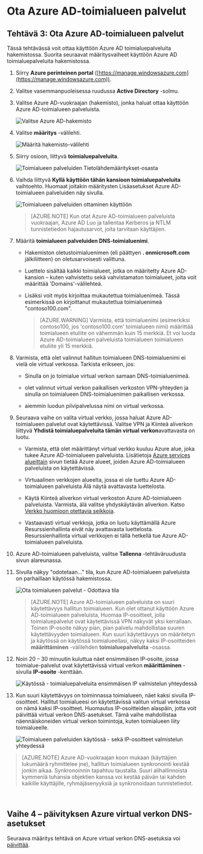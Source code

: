 <properties
    pageTitle="Azure AD-toimialueen palveluista: Ota Azure AD-toimialueen palvelut | Microsoft Azure"
    description="Azure Active Directory-toimialueen palveluiden käytön aloittaminen"
    services="active-directory-ds"
    documentationCenter=""
    authors="mahesh-unnikrishnan"
    manager="stevenpo"
    editor="curtand"/>

<tags
    ms.service="active-directory-ds"
    ms.workload="identity"
    ms.tgt_pltfrm="na"
    ms.devlang="na"
    ms.topic="get-started-article"
    ms.date="10/19/2016"
    ms.author="maheshu"/>

# <a name="enable-azure-ad-domain-services"></a>Ota Azure AD-toimialueen palvelut

## <a name="task-3-enable-azure-ad-domain-services"></a>Tehtävä 3: Ota Azure AD-toimialueen palvelut
Tässä tehtävässä voit ottaa käyttöön Azure AD toimialuepalveluita hakemistossa. Suorita seuraavat määritysvaiheet käyttöön Azure AD toimialuepalveluita hakemistossa.

1. Siirry **Azure perinteinen portal** ([https://manage.windowsazure.com](https://manage.windowsazure.com)).

2. Valitse vasemmanpuoleisessa ruudussa **Active Directory** -solmu.

3. Valitse Azure AD-vuokraajan (hakemisto), jonka haluat ottaa käyttöön Azure AD-toimialueen palveluista.

    ![Valitse Azure AD-hakemisto](./media/active-directory-domain-services-getting-started/select-aad-directory.png)

4. Valitse **määritys** -välilehti.

    ![Määritä hakemisto-välilehti](./media/active-directory-domain-services-getting-started/configure-tab.png)

5. Siirry osioon, liittyvä **toimialuepalveluita**.

    ![Toimialueen palveluiden Tietolähdemääritykset-osasta](./media/active-directory-domain-services-getting-started/domain-services-configuration.png)

6. Vaihda liittyvä **Kyllä** **käyttöön tähän kansioon toimialuepalveluita** vaihtoehto. Huomaat joitakin määritysten Lisäasetukset Azure AD-toimialueen palveluiden näy sivulla.

    ![Toimialueen palveluiden ottaminen käyttöön](./media/active-directory-domain-services-getting-started/enable-domain-services.png)

    > [AZURE.NOTE] Kun otat Azure AD-toimialueen palveluista vuokraajan, Azure AD Luo ja tallentaa Kerberos ja NTLM tunnistetiedon hajautusarvot, joita tarvitaan käyttäjien.

7. Määritä **toimialueen palveluiden DNS-toimialuenimi**.

   - Hakemiston oletustoimialuenimen (eli päättyen **. onmicrosoft.com** jälkiliitteen) on oletusarvoisesti valittuna.

   - Luettelo sisältää kaikki toimialueet, jotka on määritetty Azure AD-kansion – kuten vahvistettu sekä vahvistamaton toimialueet, joita voit määrittää 'Domains'-välilehteä.

   - Lisäksi voit myös kirjoittaa mukautettua toimialuenimeä. Tässä esimerkissä on kirjoittanut mukautettua toimialuenimeä "contoso100.com".

     > [AZURE.WARNING] Varmista, että toimialuenimi (esimerkiksi contoso100, jos 'contoso100.com' toimialueen nimi) määrittää toimialueen etuliite on vähemmän kuin 15 merkkiä. Et voi luoda Azure AD-toimialueen palveluista toimialueen toimialueen etuliite yli 15 merkkiä.

8. Varmista, että olet valinnut hallitun toimialueen DNS-toimialuenimi ei vielä ole virtual verkossa. Tarkista erikseen, jos:

   - Sinulla on jo toimialue virtual verkon samaan DNS-toimialuenimeä.

   - olet valinnut virtual verkon paikallisen verkoston VPN-yhteyden ja sinulla on toimialueen DNS-toimialuenimen paikallisen verkossa.

   - aiemmin luodun pilvipalvelussa nimi on virtual verkossa.

9. Seuraava vaihe on valita virtual verkko, jossa haluat Azure AD-toimialueen palvelut ovat käytettävissä. Valitse VPN ja Kiinteä aliverkon liittyvä **Yhdistä toimialuepalveluita tämän virtual verkon**avattavasta on luotu.

   - Varmista, että olet määrittänyt virtual verkko kuuluu Azure alue, joka tukee Azure AD-toimialueen palveluista. Lisätietoja [Azure services alueittain](https://azure.microsoft.com/regions/#services/) sivun tietää Azure alueet, joiden Azure AD-toimialueen palveluista on käytettävissä.

   - Virtuaalinen verkkojen alueelta, jossa ei ole tuettu Azure AD-toimialueen palveluista Älä näytä avattavasta luettelosta.
   
   - Käytä Kiinteä aliverkon virtual verkoston Azure AD-toimialueen palveluista. Varmista, älä valitse yhdyskäytävän aliverkon. Katso [Verkko huomioon otettavia seikkoja](active-directory-ds-networking.md). 

   - Vastaavasti virtual verkkoja, jotka on luotu käyttämällä Azure Resurssienhallinta eivät näy avattavasta luettelosta. Resurssienhallinta virtual verkkojen ei tällä hetkellä tue Azure AD-toimialueen palveluista.

10. Azure AD-toimialueen palveluista, valitse **Tallenna** -tehtäväruudusta sivun alareunassa.

11. Sivulla näkyy "odotetaan..." tila, kun Azure AD-toimialueen palveluista on parhaillaan käytössä hakemistossa.

    ![Ota toimialueen palvelut - Odottava tila](./media/active-directory-domain-services-getting-started/enable-domain-services-pendingstate.png)

    > [AZURE.NOTE] Azure AD-toimialueen palveluista on suuri käytettävyys hallitun toimialueen. Kun olet ottanut käyttöön Azure AD-toimialueen palveluista, Huomaa IP-osoitteet, jolla toimialuepalvelut ovat käytettävissä VPN näkyvät yksi kerrallaan. Toinen IP-osoite näkyy pian, pian palvelu mahdollistaa suuren käytettävyyden toimialueen. Kun suuri käytettävyys on määritetyn ja käytössä on käytössä toimialueellasi, näkyy kaksi IP-osoitteiden **määrittäminen** -välilehden **toimialuepalveluita** -osassa.

12. Noin 20 – 30 minuutin kuluttua näet ensimmäisen IP-osoite, jossa toimialue-palvelut ovat käytettävissä virtual verkon **määrittäminen** -sivulla **IP-osoite** -kenttään.

    ![Käytössä - toimialuepalveluita ensimmäisen IP valmistelun yhteydessä](./media/active-directory-domain-services-getting-started/domain-services-enabled-firstdc-available.png)

13. Kun suuri käytettävyys on toiminnassa toimialueen, näet kaksi sivulla IP-osoitteet. Hallitut toimialueesi on käytettävissä valitun virtual verkossa on nämä kaksi IP-osoitteet. Huomautus IP-osoitteiden alaspäin, jotta voit päivittää virtual verkon DNS-asetukset. Tämä vaihe mahdollistaa näennäiskoneiden virtual verkon toimintoja, kuten toimialueen liity toimialueelle.

    ![Toimialueen palveluiden käytössä - sekä IP-osoitteet valmistelun yhteydessä](./media/active-directory-domain-services-getting-started/domain-services-enabled-bothdcs-available.png)

> [AZURE.NOTE] Azure AD-vuokraajan koon mukaan (käyttäjien lukumäärä ryhmittelee jne), hallitun toimialueen synkronointi kestää jonkin aikaa. Synkronoinnin tapahtuu taustalla. Suuri alihallinnoista kymmeniä tuhansia objektien kanssa voi kestää päivän tai kahden kaikille käyttäjille, ryhmäjäsenyyksiä ja synkronoidaan tunnistetiedot.

<br>

## <a name="task-4---update-dns-settings-for-the-azure-virtual-network"></a>Vaihe 4 – päivityksen Azure virtual verkon DNS-asetukset
Seuraava määritys tehtävä on Azure virtual verkon DNS-asetuksia voi [päivittää](active-directory-ds-getting-started-dns.md).
